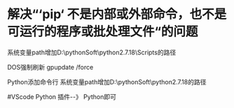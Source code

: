 # 解决“‘pip‘ 不是内部或外部命令，也不是可运行的程序或批处理文件“的问题
系统变量path增加D:\pythonSoft\python2.7.18\Scripts的路径

DOS强制刷新
gpupdate /force

Python添加命令行
系统变量path增加D:\pythonSoft\python2.7.18的路径

#VScode Python
插件--》 Python即可